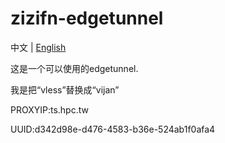 # zizifn-edgetunnel
中文 | [English](README-ENG.md)

这是一个可以使用的edgetunnel.

我是把“vless”替换成“vijan”

PROXYIP:ts.hpc.tw

UUID:d342d98e-d476-4583-b36e-524ab1f0afa4
